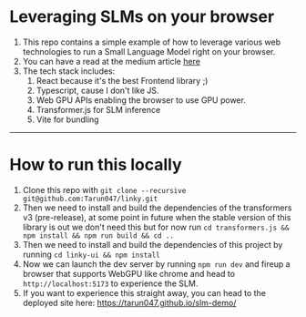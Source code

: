 # Leveraging SLMs on your browser

1. This repo contains a simple example of how to leverage various web technologies to run a Small Language Model right on your browser.
2. You can have a read at the medium article [here](https://codezen.medium.com/unleashing-the-power-of-self-learning-machines-running-slms-on-your-browser-2ed3f3a3496e?source=friends_link&sk=89b3fe9e2e4bdbdb6ad42be389ae500a)
3. The tech stack includes:
   1. React because it's the best Frontend library ;)
   2. Typescript, cause I don't like JS.
   3. Web GPU APIs enabling the browser to use GPU power.
   4. Transformer.js for SLM inference
   5. Vite for bundling

---
# How to run this locally

1. Clone this repo with `git clone --recursive git@github.com:Tarun047/linky.git`
2. Then we need to install and build the dependencies of the transformers v3 (pre-release), at some point in future when the stable version of this library is out we don't need  this but for now run `cd transformers.js && npm install && npm run build && cd ..`
3. Then we need to install and build the dependencies of this project by running `cd linky-ui && npm install`
4. Now we can launch the dev server by running `npm run dev` and fireup a browser that supports WebGPU like chrome and head to `http://localhost:5173` to experience the SLM.
5. If you want to experience this straight away, you can head to the deployed site here: https://tarun047.github.io/slm-demo/
